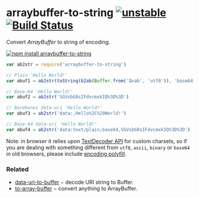 # arraybuffer-to-string [![unstable](https://img.shields.io/badge/stability-unstable-orange.svg)](http://github.com/badges/stability-badges) [![Build Status](https://img.shields.io/travis/dfcreative/arraybuffer-to-string.svg)](https://travis-ci.org/dfcreative/arraybuffer-to-string)

Convert _ArrayBuffer_ to string of encoding.

[![npm install arraybuffer-to-string](https://nodei.co/npm/arraybuffer-to-string.png?mini=true)](https://npmjs.org/package/arraybuffer-to-string/)

```js
var ab2str = require('arraybuffer-to-string')

// Plain 'Hello World!'
var abuf1 = ab2str(toString(b2ab(Buffer.from('Ձאab', 'utf8')), 'base64'))

// Base-64 'Hello World!'
var abuf2 = ab2str('SGVsbG8sIFdvcmxkIQ%3D%3D')

// Barebones data-uri 'Hello World!'
var abuf3 = ab2str('data:,Hello%2C%20World!')

// Base-64 data-uri 'Hello World!'
var abuf4 = ab2str('data:text/plain;base64,SGVsbG8sIFdvcmxkIQ%3D%3D')
```

Note: in browser it relies upon [TextDecoder API](https://developer.mozilla.org/en-US/docs/Web/API/TextDecoder/decode) for custom charsets, so if you are dealing with something different from `utf8`, `ascii`, `binary` or `base64` in old browsers, please include [encoding polyfill](https://github.com/inexorabletash/text-encoding).

### Related

* [data-uri-to-buffer](https://www.npmjs.com/package/data-uri-to-buffer) − decode URI string to Buffer.
* [to-array-buffer](https://www.npmjs.com/package/to-array-buffer) − convert anything to ArrayBuffer.
